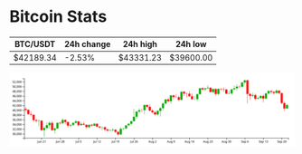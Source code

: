 # Bitcoin Stats

BTC/USDT|24h change|24h high|24h low|
|---|---|---|---|
|$42189.34|-2.53%|$43331.23|$39600.00|

<img src="./chart.svg">
